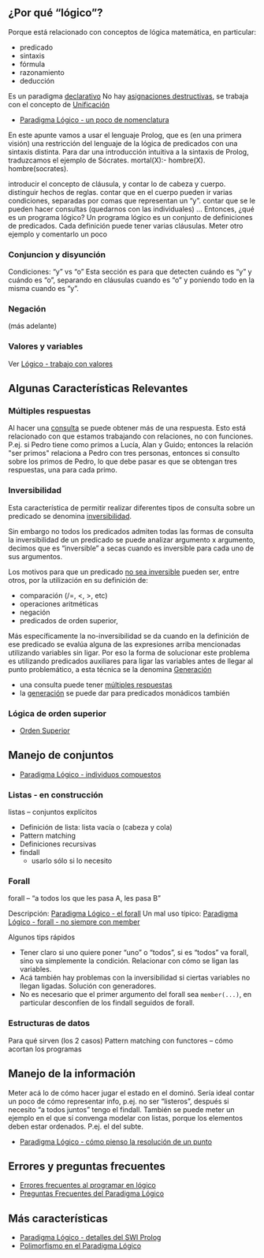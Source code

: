 ¿Por qué “lógico”?
------------------

Porque está relacionado con conceptos de lógica matemática, en particular:

-   predicado
-   sintaxis
-   fórmula
-   razonamiento
-   deducción

Es un paradigma [declarativo](declaratividad.md) No hay [asignaciones destructivas](transparencia-referencial--efecto-de-lado-y-asignacion-destructiva.md), se trabaja con el concepto de [Unificación](unificacion.md)

-   [Paradigma Lógico - un poco de nomenclatura](paradigma-logico---un-poco-de-nomenclatura.md)

En este apunte vamos a usar el lenguaje Prolog, que es (en una primera visión) una restricción del lenguaje de la lógica de predicados con una sintaxis distinta. Para dar una introducción intuitiva a la sintaxis de Prolog, traduzcamos el ejemplo de Sócrates. mortal(X):- hombre(X). hombre(socrates).

introducir el concepto de cláusula, y contar lo de cabeza y cuerpo. distinguir hechos de reglas. contar que en el cuerpo pueden ir varias condiciones, separadas por comas que representan un “y”. contar que se le pueden hacer consultas (quedarnos con las individuales) … Entonces, ¿qué es un programa lógico? Un programa lógico es un conjunto de definiciones de predicados. Cada definición puede tener varias cláusulas. Meter otro ejemplo y comentarlo un poco

### Conjuncion y disyunción

Condiciones: “y” vs “o” Esta sección es para que detecten cuándo es “y” y cuándo es “o”, separando en cláusulas cuando es “o” y poniendo todo en la misma cuando es “y”.

### Negación

(más adelante)

### Valores y variables

Ver [Lógico - trabajo con valores](logico---trabajo-con-valores.md)

Algunas Características Relevantes
----------------------------------

### Múltiples respuestas

Al hacer una [consulta](paradigma-logico---un-poco-de-nomenclatura-consultas.md) se puede obtener más de una respuesta. Esto está relacionado con que estamos trabajando con relaciones, no con funciones. P.ej. si Pedro tiene como primos a Lucía, Alan y Guido; entonces la relación "ser primos" relaciona a Pedro con tres personas, entonces si consulto sobre los primos de Pedro, lo que debe pasar es que se obtengan tres respuestas, una para cada primo.

### Inversibilidad

Esta característica de permitir realizar diferentes tipos de consulta sobre un predicado se denomina [inversibilidad](paradigma-logico---inversibilidad.md).

Sin embargo no todos los predicados admiten todas las formas de consulta la inversibilidad de un predicado se puede analizar argumento x argumento, decimos que es “inversible” a secas cuando es inversible para cada uno de sus argumentos.

Los motivos para que un predicado [no sea inversible](paradigma-logico---casos-de-no-inversibilidad.md) pueden ser, entre otros, por la utilización en su definición de:

-   comparación (/=, &lt;, &gt;, etc)
-   operaciones aritméticas
-   negación
-   predicados de orden superior,

Más específicamente la no-inversibilidad se da cuando en la definición de ese predicado se evalúa alguna de las expresiones arriba mencionadas utilizando variables sin ligar. Por eso la forma de solucionar este problema es utilizando predicados auxiliares para ligar las variables antes de llegar al punto problemático, a esta técnica se la denomina [Generación](generacion.md)

-   una consulta puede tener [múltiples respuestas](multiples-respuestas.md)
-   la [generación](paradigma-logico---generacion.md) se puede dar para predicados monádicos también

### Lógica de orden superior

-   [Orden Superior](orden-superior.md)

Manejo de conjuntos
-------------------

-   [Paradigma Lógico - individuos compuestos](paradigma-logico---individuos-compuestos.md)

### Listas - en construcción

listas – conjuntos explícitos

-   Definición de lista: lista vacía o (cabeza y cola)
-   Pattern matching
-   Definiciones recursivas
-   findall
    -   usarlo sólo si lo necesito

### Forall

forall – “a todos los que les pasa A, les pasa B”

Descripción: [Paradigma Lógico - el forall](paradigma-logico---el-forall.md)
Un mal uso típico: [Paradigma Lógico - forall - no siempre con member](paradigma-logico---forall---no-siempre-con-member.md)

Algunos tips rápidos

-   Tener claro si uno quiere poner “uno” o “todos”, si es “todos” va forall, sino va simplemente la condición. Relacionar con cómo se ligan las variables.
-   Acá también hay problemas con la inversibilidad si ciertas variables no llegan ligadas. Solución con generadores.
-   No es necesario que el primer argumento del forall sea `member(...)`, en particular desconfíen de los findall seguidos de forall.

### Estructuras de datos

Para qué sirven (los 2 casos) Pattern matching con functores – cómo acortan los programas

Manejo de la información
------------------------

Meter acá lo de cómo hacer jugar el estado en el dominó. Sería ideal contar un poco de cómo representar info, p.ej. no ser “listeros”, después si necesito “a todos juntos” tengo el findall. También se puede meter un ejemplo en el que sí convenga modelar con listas, porque los elementos deben estar ordenados. P.ej. el del subte.

-   [Paradigma Lógico - cómo pienso la resolución de un punto](paradigma-logico---como-pienso-la-resolucion-de-un-punto.md)

Errores y preguntas frecuentes
------------------------------

-   [Errores frecuentes al programar en lógico](errores-frecuentes-al-programar-en-logico.md)
-   [Preguntas Frecuentes del Paradigma Lógico](preguntas-frecuentes-del-paradigma-logico.md)

Más características
-------------------

-   [Paradigma Lógico - detalles del SWI Prolog](paradigma-logico---detalles-del-swi-prolog.md)
-   [Polimorfismo en el Paradigma Lógico](polimorfismo-en-el-paradigma-logico.md)

